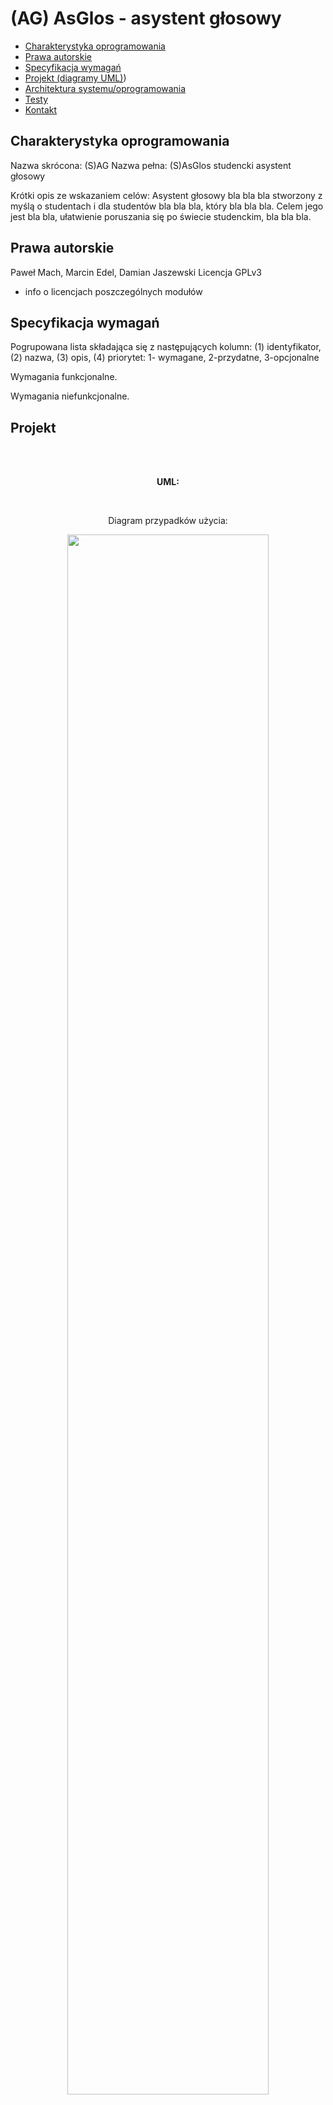 #  (AG) AsGlos - asystent głosowy

* [Charakterystyka  oprogramowania](#Charakterystyka-oprogramowania)
* [Prawa autorskie](#Prawa-autorskie)
* [Specyfikacja wymagań](#Specyfikacja-wymagań)
* [Projekt (diagramy UML)](#Projekt))
* [Architektura systemu/oprogramowania](#Architektura-oprogramowania)
* [Testy](#Testy)
* [Kontakt](#Kontakt)


## Charakterystyka  oprogramowania

Nazwa skrócona: (S)AG
Nazwa pełna: (S)AsGlos studencki asystent głosowy

Krótki opis ze wskazaniem celów:
Asystent głosowy bla bla bla stworzony z myślą o studentach i dla studentów bla bla bla, który bla bla bla.
Celem jego jest bla bla, ułatwienie poruszania się po świecie studenckim, bla bla bla.
	
## Prawa autorskie

Paweł Mach, Marcin Edel, Damian Jaszewski
Licencja GPLv3
+ info o licencjach poszczególnych modułów

## Specyfikacja wymagań

Pogrupowana lista składająca się z następujących kolumn: (1) identyfikator, (2) nazwa, (3) opis, (4) priorytet: 1- wymagane, 2-przydatne, 3-opcjonalne 

Wymagania funkcjonalne. 

Wymagania niefunkcjonalne.

## Projekt
<br><br>
<p align="center"><b>
UML:
</b></p>
<br>
<p align="center">
Diagram przypadków użycia:
</p>
<p align="center">
<img src="https://raw.githubusercontent.com/pmh-projects/io/master/diagramy/UML_diagram_przypadkow_uzycia.png" width=80%/>
</p>
<p align="center">
Diagram czynnosci dla każdego przypadku użycia
</p>
<p align="center">
<img src="https://raw.githubusercontent.com/pmh-projects/io/master/diagramy/UML_dpu1.png" width=80%/>
</p>	
<p align="center">
<img src="https://raw.githubusercontent.com/pmh-projects/io/master/diagramy/UML_dpu2.png" width=80%/>
</p>
<p align="center">
<img src="https://raw.githubusercontent.com/pmh-projects/io/master/diagramy/UML_dpu3.png" width=80%/>
</p>
<p align="center">
Diagram komponentów
</p>
<p align="center">
<img src="https://raw.githubusercontent.com/pmh-projects/io/master/diagramy/UML_diagram_komponentow.png" width=80%/>
</p>
<p align="center">
Diagram wdrożeń
</p>
<p align="center">
<img src="https://raw.githubusercontent.com/pmh-projects/io/master/diagramy/UML_diagram_wdrozen.png" width=80%/>
</p>

## Architektura oprogramowania

Architektura rozwoju:

Python 3.9 -  wydanie Python'a
PyCharm - zintegrowane środowisko programistyczne używane w programowaniu komputerowym, specjalnie dla języka Python
pip - system zarządzania pakietami napisany w Pythonie, używany do instalowania pakietów oprogramowania i zarządzania nimi.
Pipenv - narzędzie, które ma na celu wprowadzenie do świata Pythona tego, co najlepsze ze wszystkich światów pakowania (bundler, composer, npm, cargo, yarn, itp.).
Python Virtual Environments (virtualenv)
Niezbędne moduły/biblioteki: speech_recognition, pyowm, wikipedia, random, webbrowser,
pyttsx3, pyautogui, googlesearch, tkinter, time, freeze etc.(wszystkie moduły in requirements.txt)
Połączenie sieciowe w celu połączenia się z modułami
system 
Mikrofon (bardzo dobrze wychwytujący dźwięki)
Głośniki

Architektura uruchomieniowa:

Python 3.9
Modules/Librares: speech_recognition, pyowm, wikipedia, random, webbrowser, pyttsx3, pyautogui, googlesearch, tkinter, time
(w celu instalacji wszystkich modułów za jednym razem proszę użyć "pip freeze > requirements.txt")
skonfugurowane środowisko (PATH i zmienne środowiskowe)
Połączenie sieciowe w celu połączenia się z modułami
Mikrofon (bardzo dobrze wychwytujący dźwięki)
Głośniki

List of features ready and TODOs for future development
* <img src="https://raw.githubusercontent.com/pmh-projects/io/master/diagramy/UML_diagram_przypadkow_uzycia.png" width=50%/>
* Awesome feature 2
* Awesome feature 3
	To-do list:
* Wow improvement to be done 1
* Wow improvement to be done 2

## Testy

Processing........................

## Kontakt

pawelmach@pm.me
damian.jaszewski.@
marcin.edel@
